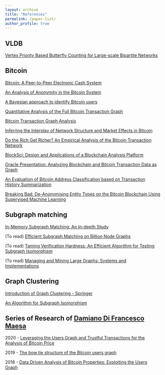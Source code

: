 ```yaml
---
layout: archive
title: "References"
permalink: /paper-list/
author_profile: true
---
```


## VLDB
[Vertex Priority Based Butterfly Counting for Large-scale Bipartite Networks](http://www.vldb.org/pvldb/vol12/p1139-wang.pdf)

## Bitcoin
[Bitcoin: A Peer-to-Peer Electronic Cash System](https://bitcoin.org/bitcoin.pdf)

[An Analysis of Anonymity in the Bitcoin System](https://arxiv.org/abs/1107.4524)

[A Bayesian approach to identify Bitcoin users](https://journals.plos.org/plosone/article?id=10.1371/journal.pone.0207000)

[Quantitative Analysis of the Full Bitcoin Transaction Graph](https://eprint.iacr.org/2012/584.pdf)

[Bitcoin Transaction Graph Analysis](https://people.csail.mit.edu/spillai/data/papers/bitcoin-transaction-graph-analysis.pdf)

[Inferring the Interplay of Network Structure and Market Effects in Bitcoin](https://arxiv.org/abs/1412.4042)

[Do the Rich Get Richer? An Empirical Analysis of the Bitcoin Transaction Network](https://journals.plos.org/plosone/article?id=10.1371/journal.pone.0086197)

[BlockSci: Design and Applications of a Blockchain Analysis Platform](https://arxiv.org/abs/1709.02489)

[Oracle Presentation: Analyzing Blockchain and Bitcoin Transaction Data as Graph](https://www.youtube.com/watch?v=w8OEVobyhFE)

[An Evaluation of Bitcoin Address Classification based on Transaction History Summarization](https://arxiv.org/abs/1903.07994)

[Breaking Bad: De-Anonymising Entity Types on the Bitcoin Blockchain Using Supervised Machine Learning](https://core.ac.uk/download/pdf/143481278.pdf)

## Subgraph matching

[In-Memory Subgraph Matching: An In-depth Study](https://dl.acm.org/doi/10.1145/3318464.3380581)

(To read) [Efficient Subgraph Matching on Billion Node Graphs](https://arxiv.org/abs/1205.6691)

(To read) [Taming Verification Hardness: An Efficient Algorithm for Testing Subgraph Isomorphism](https://dl.acm.org/doi/10.14778/1453856.1453899)

(To read) [Managing and Mining Large Graphs: Systems and Implementations]()

## Graph Clustering

[Introduction of Graph Clustering - Springer](https://link.springer.com/referenceworkentry/10.1007%2F978-0-387-30164-8_348#:~:text=Definition,edge%20weights%20or%20edge%20distances.)

[An Algorithm for Subgraph Isomorphism](https://dl.acm.org/doi/10.1145/321921.321925)

## Series of Research of [Damiano Di Francesco Maesa](https://scholar.google.com/citations?hl=en&user=9u78kdMAAAAJ&view_op=list_works&sortby=pubdate)

2020 - [Leveraging the Users Graph and Trustful Transactions for the Analysis of Bitcoin Price](https://ieeexplore.ieee.org/abstract/document/9138785)

2019 - [The bow tie structure of the Bitcoin users graph](https://link.springer.com/article/10.1007/s41109-019-0163-y)

2018 - [Data Driven Analysis of Bitcoin Properties: Exploiting the Users Graph](https://www.researchgate.net/profile/Damiano_Maesa/publication/320026355_Data-driven_analysis_of_Bitcoin_properties_exploiting_the_users_graph/links/5ac4c4feaca27218eabcb770/Data-driven-analysis-of-Bitcoin-properties-exploiting-the-users-graph.pdf)
